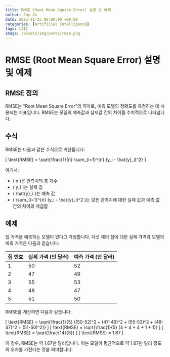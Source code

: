 ```yaml
---
title: RMSE (Root Mean Square Error) 설명 및 예제
author: Jay Jo
date: 2023-11-25 00:00:00 +09:00
categories: [Artificial Intelligence]
tags: [AI]
image: /assets/img/posts/rmse.png
---
```


# RMSE (Root Mean Square Error) 설명 및 예제

## RMSE 정의
RMSE는 "Root Mean Square Error"의 약자로, 예측 모델의 정확도를 측정하는 데 사용되는 지표입니다. RMSE는 모델의 예측값과 실제값 간의 차이를 수치적으로 나타냅니다.

## 수식
RMSE는 다음과 같은 수식으로 계산됩니다:

\[ \text{RMSE} = \sqrt{\frac{1}{n} \sum_{i=1}^{n} (y_i - \hat{y}_i)^2} \]

여기서:
- \( n \)은 관측치의 총 개수
- \( y_i \)는 실제 값
- \( \hat{y}_i \)는 예측 값
- \( \sum_{i=1}^{n} (y_i - \hat{y}_i)^2 \)는 모든 관측치에 대한 실제 값과 예측 값 간의 차이의 제곱합

## 예제
집 가격을 예측하는 모델이 있다고 가정합니다. 다섯 채의 집에 대한 실제 가격과 모델의 예측 가격은 다음과 같습니다:

| 집 번호 | 실제 가격 (만 달러) | 예측 가격 (만 달러) |
|--------|----------------|-----------------|
| 1      | 50             | 52              |
| 2      | 47             | 49              |
| 3      | 55             | 53              |
| 4      | 48             | 47              |
| 5      | 51             | 50              |

RMSE를 계산하면 다음과 같습니다:

\[ \text{RMSE} = \sqrt{\frac{1}{5} ((50-52)^2 + (47-49)^2 + (55-53)^2 + (48-47)^2 + (51-50)^2)} \]
\[ \text{RMSE} = \sqrt{\frac{1}{5} (4 + 4 + 4 + 1 + 1)} \]
\[ \text{RMSE} = \sqrt{\frac{14}{5}} \]
\[ \text{RMSE} ≈ 1.67 \]

이 경우, RMSE는 약 1.67만 달러입니다. 이는 모델이 평균적으로 약 1.67만 달러 정도의 오차를 가진다는 것을 의미합니다.



